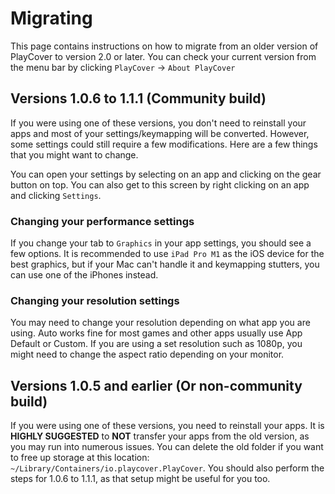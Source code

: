 # Migrating

This page contains instructions on how to migrate from an older version of PlayCover to version 2.0 or later. You can check your current version from the menu bar by clicking `PlayCover` -> `About PlayCover`

## Versions 1.0.6 to 1.1.1 (Community build)
If you were using one of these versions, you don't need to reinstall your apps and most of your settings/keymapping will be converted. However, some settings could still require a few modifications. Here are a few things that you might want to change. 

You can open your settings by selecting on an app and clicking on the gear button on top. You can also get to this screen by right clicking on an app and clicking `Settings`. 

### Changing your performance settings
If you change your tab to `Graphics` in your app settings, you should see a few options. It is recommended to use `iPad Pro M1` as the iOS device for the best graphics, but if your Mac can't handle it and keymapping stutters, you can use one of the iPhones instead. 

### Changing your resolution settings
You may need to change your resolution depending on what app you are using. Auto works fine for most games and other apps usually use App Default or Custom. If you are using a set resolution such as 1080p, you might need to change the aspect ratio depending on your monitor. 

## Versions 1.0.5 and earlier (Or non-community build)
If you were using one of these versions, you need to reinstall your apps. It is **HIGHLY SUGGESTED** to **NOT** transfer your apps from the old version, as you may run into numerous issues. You can delete the old folder if you want to free up storage at this location: `~/Library/Containers/io.playcover.PlayCover`. You should also perform the steps for 1.0.6 to 1.1.1, as that setup might be useful for you too. 
